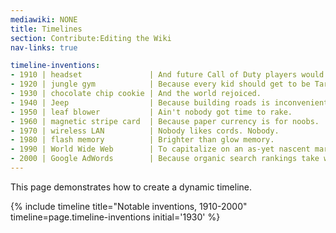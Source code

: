 ```yaml
---
mediawiki: NONE
title: Timelines
section: Contribute:Editing the Wiki
nav-links: true

timeline-inventions:
- 1910 | headset               | And future Call of Duty players would thank them.
- 1920 | jungle gym            | Because every kid should get to be Tarzan for a day.
- 1930 | chocolate chip cookie | And the world rejoiced.
- 1940 | Jeep                  | Because building roads is inconvenient.
- 1950 | leaf blower           | Ain't nobody got time to rake.
- 1960 | magnetic stripe card  | Because paper currency is for noobs.
- 1970 | wireless LAN          | Nobody likes cords. Nobody.
- 1980 | flash memory          | Brighter than glow memory.
- 1990 | World Wide Web        | To capitalize on an as-yet nascent market for cat photos.
- 2000 | Google AdWords        | Because organic search rankings take work.
---
```


This page demonstrates how to create a dynamic timeline.

{% include timeline title="Notable inventions, 1910-2000" timeline=page.timeline-inventions initial='1930' %}
